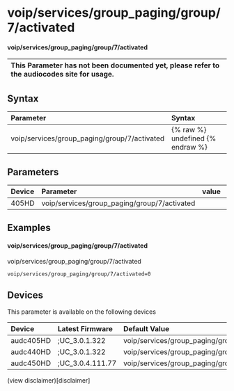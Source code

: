 ﻿---
description: voip/services/group_paging/group/7/activated
search: false
---

# voip/services/group_paging/group/7/activated

#### voip/services/group_paging/group/7/activated


| This Parameter has not been documented yet, please refer to the audiocodes site for usage.  |
| :--- |

## Syntax
| Parameter | Syntax |
| :--- | :--- |
|voip/services/group_paging/group/7/activated | {% raw %} undefined {% endraw %} |

## Parameters
|Device|Parameter|value|Description|
|:---|:---|:---|:---|
| 405HD | voip/services/group_paging/group/7/activated |  |  |

## Examples
#### voip/services/group_paging/group/7/activated

voip/services/group_paging/group/7/activated

```
voip/services/group_paging/group/7/activated=0
```

## Devices
This parameter is available on the following devices

| Device | Latest Firmware | Default Value |
|:---|:---|:---|
| audc405HD | ;UC_3.0.1.322 | voip/services/group_paging/group/7/activated=0 
| audc440HD | ;UC_3.0.1.322 | voip/services/group_paging/group/7/activated=0 
| audc450HD | ;UC_3.0.4.111.77 | voip/services/group_paging/group/7/activated=0 

(view disclaimer)[disclaimer]
